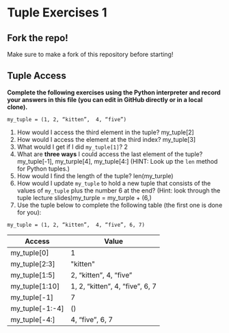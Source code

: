 # Tuple Exercises 1
## Fork the repo!
Make sure to make a fork of this repository before starting!

## Tuple Access
**Complete the following exercises using the Python interpreter and record your answers in this file (you can edit in GitHub directly or in a local clone).**

```my_tuple = (1, 2, “kitten”,  4, “five”)```

1. How would I access the third element in the tuple? my_tuple[2]
2. How would I access the element at the third index? my_tuple[3]
3. What would I get if I did `my_tuple[1]`? 2
4. What are **three ways** I could access the last element of the tuple? my_tuple[-1], my_turple[4], my_tuple[4:]
(HINT: Look up the `len` method for Python tuples.)
5. How would I find the length of the tuple? len(my_turple)
6. How would I update `my_tuple` to hold a new tuple that consists of the values of `my_tuple` plus the number 6 at the end? (Hint: look through the tuple lecture slides)my_turple = my_turple + (6,)
7. Use the tuple below to complete the following table (the first one is done for you):

```my_tuple = (1, 2, “kitten”,  4, “five”, 6, 7)```

| Access | Value |
|---------|----------|
| my_tuple[0]     | 1 |
| my_tuple[2:3]   | "kitten"|
| my_tuple[1:5]   | 2, “kitten”,  4, “five”|
| my_tuple[1:10]  | 1, 2, “kitten”,  4, “five”, 6, 7|
| my_tuple[-1]    | 7|
| my_tuple[-1:-4] | ()|
| my_tuple[-4:]   | 4, “five”, 6, 7|
